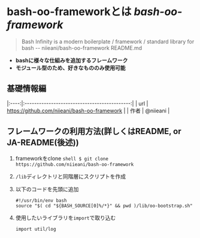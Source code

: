 # bash-oo-frameworkとは                                               _bash-oo-framework_

> Bash Infinity is a modern boilerplate / framework / standard library for bash
>                             -- niieani/bash-oo-framework README.md

  - __bashに様々な仕組みを追加するフレームワーク__
  - __モジュール型のため、好きなもののみ使用可能__


## 基礎情報編

|:----:|:--------------------------------------------:|
| url  | https://github.com/niieani/bash-oo-framework |
| 作者 | @niieani                                     |


## フレームワークの利用方法(詳しくはREADME, or JA-README(後述))

  1. frameworkをclone
    ```shell
    $ git clone https://github.com/niieani/bash-oo-framework
    ```

  2. `/lib`ディレクトリと同階層にスクリプトを作成

  3. 以下のコードを先頭に追加
      ```shell
      #!/usr/bin/env bash
      source "$( cd "${BASH_SOURCE[0]%/*}" && pwd )/lib/oo-bootstrap.sh"
      ```

  4. 使用したいライブラリを`import`で取り込む
      ```shell:Log機能を使いたい場合
      import util/log
      ```


